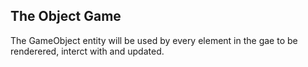 ## The Object Game

The GameObject entity will be used by every element in the gae to be renderered, interct with and updated.
